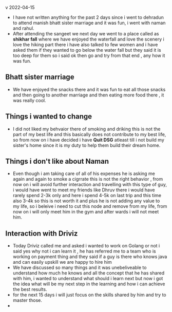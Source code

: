 v 2022-04-15

- I have not written anything for the past 2 days since i went to dehradun to attend manish bhatt sister marriage and it was fun, i went with naman and rahul.
- After attending the sangeet we next day we went to a place called as **shikhar fall** where we have enjoyed the waterfall and love the scenery i love the hiking part there i have also talked to few women and i have asked them if they wanted to go below the water fall but they said it is too deep for them so i said ok then go and try from that end , any how it was fun.

## Bhatt sister marriage 
- We have enjoyed the snacks there and it was fun to eat all those snacks and then going to another marriage and then eating more food there , it was really cool.


## Things i wanted to change
- I did not liked my behvaior there of smoking and driking this is not the part of my best life and this basically does not contribute to my best life, so from now on i have decided i have **Quit DSG** atleast till i not build my sister's home since it is my duty to help them build their dream home.


## Things i don't like about Naman
- Even though i am taking care of all of his expenses he is asking me again and again to smoke a cigrrate this is not the right behavior , from now on i will avoid further interaction and travelling with this type of guy, i would have went to meet my friends like Dhruv there i would have rarely spend 2-3k only and here i spend 4-5k on last trip and this time also 3-4k so this is not worth it and plus he is not adding any value to my life, so i beleive i need to cut this node and remove from my life, from now on i will only meet him in the gym and after wards i will not meet him.

## Interaction with Driviz
- Today Driviz called me and asked i wanted to work on Golang or not i said yes why not i can learn it , he has referred me to a team who is working on payment thing and they said if a guy is there who knows java and can easily upskill we are happy to hire him
- We have discussed so many things and it was unebeliveable to understand how much he knows and all the concept that he has shared with him, i wanted to understand what should i learn next but now i got the idea what will be my next step in the learning and how i can achieve the best results. 
- for the next 15 days i will just focus on the skills shared by him and try to master those.
- 